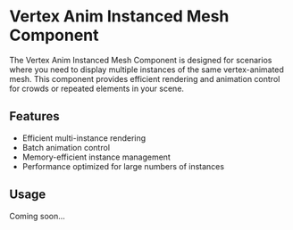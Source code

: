 # Vertex Anim Instanced Mesh Component

The Vertex Anim Instanced Mesh Component is designed for scenarios where you need to display multiple instances of the same vertex-animated mesh. This component provides efficient rendering and animation control for crowds or repeated elements in your scene.

## Features
- Efficient multi-instance rendering
- Batch animation control
- Memory-efficient instance management
- Performance optimized for large numbers of instances

## Usage
Coming soon...
